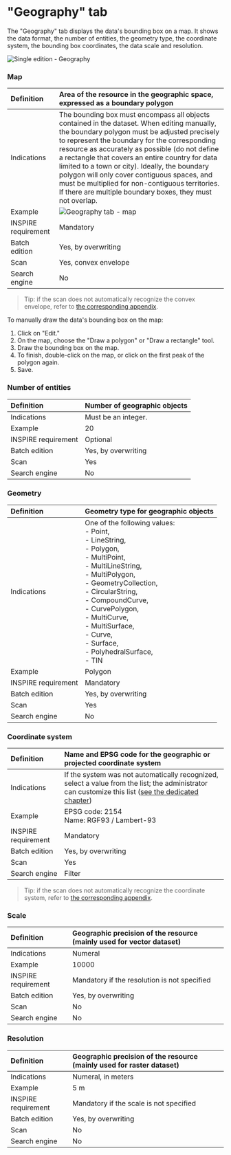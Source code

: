 # "Geography" tab

The "Geography" tab displays the data's bounding box on a map. It shows the data format, the number of entities, the geometry type, the coordinate system, the bounding box coordinates, the data scale and resolution.

![Single edition - Geography](/images/inv_edit_one_geography.png "Single edition - Geography tab")

### Map

| Definition                 | Area of the resource in the geographic space, expressed as a boundary polygon |
| :------------------------- | :--------------------------------------------------------- |
| Indications                | The bounding box must encompass all objects contained in the dataset. When editing manually, the boundary polygon must be adjusted precisely to represent the boundary for the corresponding resource as accurately as possible (do not define a rectangle that covers an entire country for data limited to a town or city). Ideally, the boundary polygon will only cover contiguous spaces, and must be multiplied for non-contiguous territories.<br />If there are multiple boundary boxes, they must not overlap. |
| Example                    | ![Geography tab - map](/images/inv_edit_one_geography_map_500px.png "Displays the convex envelope for a given data item on a map") |
| INSPIRE requirement   | Mandatory                   |
| Batch edition     | Yes, by overwriting           |
| Scan                       | Yes, convex envelope |
| Search engine        | No                    |

> Tip: if the scan does not automatically recognize the convex envelope, refer to [the corresponding appendix](/en/appendices/scan_srsnotfound_fme_fix.html).

To manually draw the data's bounding box on the map:

1.	Click on "Edit."
2.	On the map, choose the "Draw a polygon" or "Draw a rectangle" tool.
3.	Draw the bounding box on the map.
4.	To finish, double-click on the map, or click on the first peak of the polygon again.
5.	Save.

### Number of entities

| Definition                 | Number of geographic objects |
| :------------------------- | :---------------------------- |
| Indications                | Must be an integer.          |
| Example                    | 20                            |
| INSPIRE requirement   | Optional        |
| Batch edition     | Yes, by overwriting           |
| Scan                | Yes       |
| Search engine        | No                           |

### Geometry

| Definition                 | Geometry type for geographic objects |
| :------------------------- | :--------------------------------------------------------- |
| Indications                | One of the following values:<br />- Point,<br />- LineString,<br />- Polygon,<br />- MultiPoint,<br />- MultiLineString,<br />- MultiPolygon,<br />- GeometryCollection,<br />- CircularString,<br />- CompoundCurve,<br />- CurvePolygon,<br />- MultiCurve,<br />- MultiSurface,<br />- Curve,<br />- Surface,<br />- PolyhedralSurface,<br />- TIN |
| Example                    | Polygon                    |
| INSPIRE requirement   | Mandatory                   |
| Batch edition     | Yes, by overwriting           |
| Scan                | Yes       |
| Search engine        | No                    |

### Coordinate system

| Definition                 | Name and EPSG code for the geographic or projected coordinate system |
| :------------------------- | :--------------------------------------------------------- |
| Indications                | If the system was not automatically recognized, select a value from the list; the administrator can customize this list ([see the dedicated chapter](/en/features/admin/srs.html)) |
| Example                    | EPSG code: 2154<br />Name: RGF93 / Lambert-93  |
| INSPIRE requirement   | Mandatory                   |
| Batch edition     | Yes, by overwriting           |
| Scan                | Yes       |
| Search engine | Filter                       |

> Tip: if the scan does not automatically recognize the coordinate system, refer to [the corresponding appendix](/en/appendices/scan_srsnotfound_fme_fix.html).

### Scale

| Definition                 | Geographic precision of the resource (mainly used for vector dataset) |
| :------------------------- | :--------------------------------------------------------- |
| Indications                | Numeral |
| Example                    | 10000           |
| INSPIRE requirement           | Mandatory if the resolution is not specified |
| Batch edition     | Yes, by overwriting           |
| Scan                | No        |
| Search engine        | No                    |

### Resolution

| Definition                 | Geographic precision of the resource (mainly used for raster dataset) |
| :------------------------- | :--------------------------------------------------------- |
| Indications                | Numeral, in meters|
| Example                    | 5 m   |
| INSPIRE requirement           | Mandatory if the scale is not specified |
| Batch edition     | Yes, by overwriting           |
| Scan                | No        |
| Search engine        | No                    |

